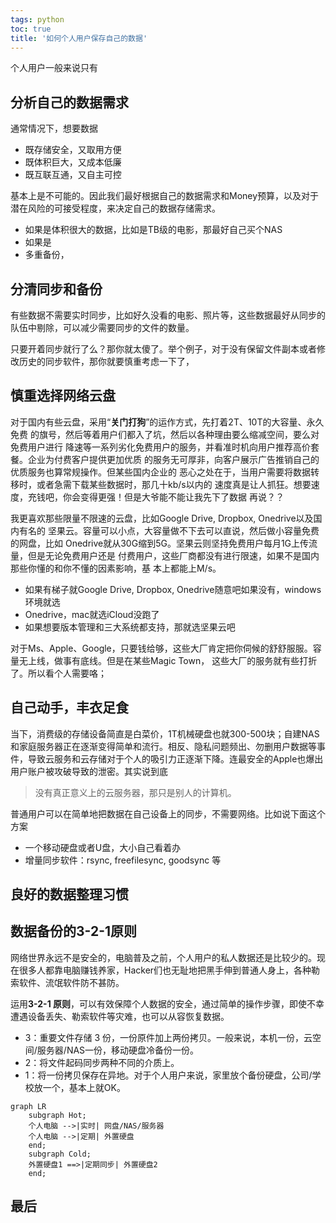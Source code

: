 ```yaml
---
tags: python
toc: true
title: '如何个人用户保存自己的数据'
---
```


个人用户一般来说只有

## 分析自己的数据需求

通常情况下，想要数据

- 既存储安全，又取用方便
- 既体积巨大，又成本低廉
- 既互联互通，又自主可控

基本上是不可能的。因此我们最好根据自己的数据需求和Money预算，以及对于潜在风险的可接受程度，来决定自己的数据存储需求。

- 如果是体积很大的数据，比如是TB级的电影，那最好自己买个NAS
- 如果是
- 多重备份，


## 分清同步和备份

有些数据不需要实时同步，比如好久没看的电影、照片等，这些数据最好从同步的队伍中剔除，可以减少需要同步的文件的数量。



只要开着同步就行了么？那你就太傻了。举个例子，对于没有保留文件副本或者修改历史的同步软件，那你就要慎重考虑一下了，

## 慎重选择网络云盘

对于国内有些云盘，采用“**关门打狗**”的运作方式，先打着2T、10T的大容量、永久免费
的旗号，然后等着用户们都入了坑，然后以各种理由要么缩减空间，要么对免费用户进行
降速等一系列劣化免费用户的服务，并看准时机向用户推荐高价套餐。企业为付费客户提供更加优质
的服务无可厚非，向客户展示广告推销自己的优质服务也算常规操作。但某些国内企业的
恶心之处在于，当用户需要将数据转移时，或者急需下载某些数据时，那几十kb/s以内的
速度真是让人抓狂。想要速度，充钱吧，你会变得更强！但是大爷能不能让我先下了数据
再说？？

我更喜欢那些限量不限速的云盘，比如Google Drive, Dropbox, Onedrive以及国内有名的
坚果云。容量可以小点，大容量做不下去可以直说，然后做小容量免费的网盘，比如
Onedrive就从30G缩到5G。坚果云则坚持免费用户每月1G上传流量，但是无论免费用户还是
付费用户，这些厂商都没有进行限速，如果不是国内那些你懂的和你不懂的因素影响，基
本上都能上M/s。

- 如果有梯子就Google Drive, Dropbox, Onedrive随意吧如果没有，windows环境就选
- Onedrive，mac就选iCloud没跑了
- 如果想要版本管理和三大系统都支持，那就选坚果云吧

对于Ms、Apple、Google，只要钱给够，这些大厂肯定把你伺候的舒舒服服。容量无上线，做事有底线。但是在某些Magic Town，
这些大厂的服务就有些打折了。所以看个人需要咯；

## 自己动手，丰衣足食

当下，消费级的存储设备简直是白菜价，1T机械硬盘也就300-500块；自建NAS和家庭服务器正在逐渐变得简单和流行。相反、隐私问题频出、勿删用户数据等事件，导致云服务和云存储对于个人的吸引力正逐渐下降。连最安全的Apple也爆出用户账户被攻破导致的泄密。其实说到底

> 没有真正意义上的云服务器，那只是别人的计算机。

普通用户可以在简单地把数据在自己设备上的同步，不需要网络。比如说下面这个方案

- 一个移动硬盘或者U盘，大小自己看着办
- 增量同步软件：rsync, freefilesync, goodsync 等

## 良好的数据整理习惯


## 数据备份的3-2-1原则

网络世界永远不是安全的，电脑普及之前，个人用户的私人数据还是比较少的。现在很多人都靠电脑赚钱养家，Hacker们也无耻地把黑手伸到普通人身上，各种勒索软件、流氓软件防不甚防。

运用**3-2-1 原则**，可以有效保障个人数据的安全，通过简单的操作步骤，即使不幸遭遇设备丢失、勒索软件等灾难，也可以从容恢复数据。

- 3：重要文件存储 3 份，一份原件加上两份拷贝。一般来说，本机一份，云空间/服务器/NAS一份，移动硬盘冷备份一份。
- 2：将文件起码同步两种不同的介质上。
- 1：将一份拷贝保存在异地。对于个人用户来说，家里放个备份硬盘，公司/学校放一个，基本上就OK。

```mermaid
graph LR
    subgraph Hot;
    个人电脑 -->|实时| 网盘/NAS/服务器
    个人电脑 -->|定期| 外置硬盘
    end;
    subgraph Cold;
    外置硬盘1 ==>|定期同步| 外置硬盘2
    end;
```

## 最后


